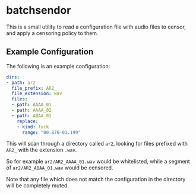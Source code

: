 # batchsendor

This is a small utility to read a configuration file with audio files to censor, and apply a censoring policy to them.

## Example Configuration

The following is an example configuration:

```yaml
dirs:
- path: ar2
  file_prefix: AR2_
  file_extension: wav
  files:
  - path: AAAA_01
  - path: AAAA_02
  - path: ABAA_01
    replace:
    - kind: fuck
      range: "00.876-01.199"
```

This will scan through a directory called `ar2`, looking for files prefixed with `AR2_` with the extension `.wav`.

So for example `ar2/AR2_AAAA_01.wav` would be whitelisted, while a segment of `ar2/AR2_ABAA_01.wav` would be censored.

Note that any file which does not match the configuration in the directory will be completely muted.